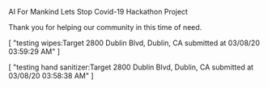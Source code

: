 
AI For Mankind Lets Stop Covid-19 Hackathon Project

Thank you for helping our community in this time of need.



[
    "testing wipes:Target 2800 Dublin Blvd, Dublin, CA submitted at 03/08/20 03:59:29 AM"
]



[
    "testing hand sanitizer:Target 2800 Dublin Blvd, Dublin, CA submitted at 03/08/20 03:58:38 AM"
]


